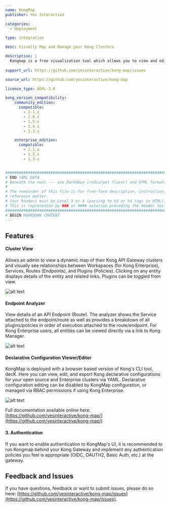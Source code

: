 ```yaml
---
name: KongMap
publisher: Yes Interactive

categories:
  - deployment

type: integration

desc: Visually Map and Manage your Kong Clusters

description: |
  Kongmap is a free visualization tool which allows you to view and edit configurations of your Kong API Gateway Clusters, including Routes, Services, and Plugins/Policies. The tool is being offered for installation via Docker and Kubernetes at this time. 
 
support_url: https://github.com/yesinteractive/kong-map/issues

source_url: https://github.com/yesinteractive/kong-map

license_type: AGPL-3.0

kong_version_compatibility:
    community_edition:
      compatible:
        - 2.1.x
        - 2.0.x
        - 1.5.x
        - 1.4.x
        - 1.3.x

    enterprise_edition:
      compatible:
        - 2.1.x
        - 1.5.x
        - 1.3-x


###############################################################################
# END YAML DATA
# Beneath the next --- use Markdown (redcarpet flavor) and HTML formatting only.
#
# The remainder of this file is for free-form description, instruction, and
# reference matter.
# Your headers must be Level 3 or 4 (parsing to h3 or h4 tags in HTML).
# This is represented by ### or #### notation preceding the header text.
###############################################################################
# BEGIN MARKDOWN CONTENT
---
```


## Features

#### Cluster View
Allows an admin to view a dynamic map of their Kong API Gateway clusters and visually see relationships between
Workspaces (for Kong Enterprise), Services, Routes (Endpoints), and Plugins (Policies). Clicking on any entity displays
details of the entity and related links. Plugins can be toggled from view. 


![alt text](https://github.com/yesinteractive/kong-map/blob/main/screenshots/kongmap-home.png?raw=true "kongmap")

#### Endpoint Analyzer
View details of an API Endpoint (Route). The analyzer shows the Service attached to the endpoint/route as well as provides
a breakdown of all plugins/policies in order of execution attached to the route/endpoint. For Kong Enterprise users,
all entities can be viewed directly via a link to Kong Manager.

![alt text](https://github.com/yesinteractive/kong-map/blob/main/screenshots/kongmap-endpoint.png?raw=true "kongmap")


#### Declarative Configuration Viewer/Editor
KongMap is deployed with a browser based version of Kong's CLI tool, decK. Here you can view, edit, and export Kong declarative configurations for your open source 
and Enterprise clusters via YAML. Declarative
configuration editing can be disabled by KongMap configuration, or managed via RBAC permissions if using Kong Enterprise. 

![alt text](https://github.com/yesinteractive/kong-map/blob/main/screenshots/kongmap-deck.png?raw=true "kongmap")


Full documentation available online here: [https://github.com/yesinteractive/kong-map/](https://github.com/yesinteractive/kong-map/)

#### 3. Authentication ####

If you want to enable authentication to KongMap's UI, it is recommended to run Kongmap behind your Kong Gateway and implement any authentication
policies you feel is appropriate (OIDC, OAUTH2, Basic Auth, etc.) at the gateway.

## Feedback and Issues

If you have questions, feedback or want to submit issues, please do so here: [https://github.com/yesinteractive/kong-map/issues](https://github.com/yesinteractive/kong-map/issues).
